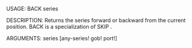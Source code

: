 USAGE:
     BACK series 

DESCRIPTION:
     Returns the series forward or backward from the current position.
     BACK is a specialization of SKIP .

ARGUMENTS:
    series [any-series! gob! port!]

